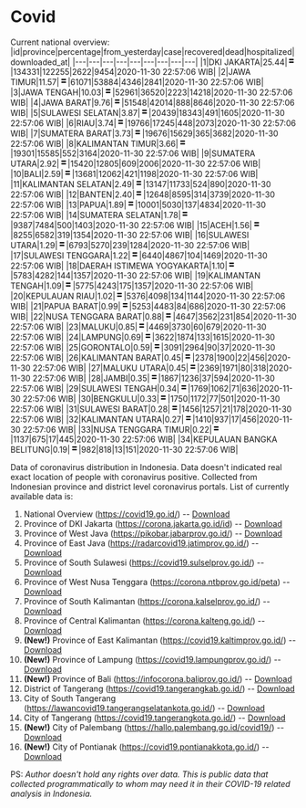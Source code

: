# Covid
Current national overview:
|id|province|percentage|from_yesterday|case|recovered|dead|hospitalized|downloaded_at|
|---|---|---|---|---|---|---|---|---|
|1|DKI JAKARTA|25.44|![equal](https://github.com/ariefrachmannn/covid/raw/master/img/rsz_equal.png)|134331|122255|2622|9454|2020-11-30 22:57:06 WIB|
|2|JAWA TIMUR|11.57|![equal](https://github.com/ariefrachmannn/covid/raw/master/img/rsz_equal.png)|61071|53884|4346|2841|2020-11-30 22:57:06 WIB|
|3|JAWA TENGAH|10.03|![equal](https://github.com/ariefrachmannn/covid/raw/master/img/rsz_equal.png)|52961|36520|2223|14218|2020-11-30 22:57:06 WIB|
|4|JAWA BARAT|9.76|![equal](https://github.com/ariefrachmannn/covid/raw/master/img/rsz_equal.png)|51548|42014|888|8646|2020-11-30 22:57:06 WIB|
|5|SULAWESI SELATAN|3.87|![equal](https://github.com/ariefrachmannn/covid/raw/master/img/rsz_equal.png)|20439|18343|491|1605|2020-11-30 22:57:06 WIB|
|6|RIAU|3.74|![equal](https://github.com/ariefrachmannn/covid/raw/master/img/rsz_equal.png)|19766|17245|448|2073|2020-11-30 22:57:06 WIB|
|7|SUMATERA BARAT|3.73|![equal](https://github.com/ariefrachmannn/covid/raw/master/img/rsz_equal.png)|19676|15629|365|3682|2020-11-30 22:57:06 WIB|
|8|KALIMANTAN TIMUR|3.66|![equal](https://github.com/ariefrachmannn/covid/raw/master/img/rsz_equal.png)|19301|15585|552|3164|2020-11-30 22:57:06 WIB|
|9|SUMATERA UTARA|2.92|![equal](https://github.com/ariefrachmannn/covid/raw/master/img/rsz_equal.png)|15420|12805|609|2006|2020-11-30 22:57:06 WIB|
|10|BALI|2.59|![equal](https://github.com/ariefrachmannn/covid/raw/master/img/rsz_equal.png)|13681|12062|421|1198|2020-11-30 22:57:06 WIB|
|11|KALIMANTAN SELATAN|2.49|![equal](https://github.com/ariefrachmannn/covid/raw/master/img/rsz_equal.png)|13147|11733|524|890|2020-11-30 22:57:06 WIB|
|12|BANTEN|2.40|![equal](https://github.com/ariefrachmannn/covid/raw/master/img/rsz_equal.png)|12648|8595|314|3739|2020-11-30 22:57:06 WIB|
|13|PAPUA|1.89|![equal](https://github.com/ariefrachmannn/covid/raw/master/img/rsz_equal.png)|10001|5030|137|4834|2020-11-30 22:57:06 WIB|
|14|SUMATERA SELATAN|1.78|![equal](https://github.com/ariefrachmannn/covid/raw/master/img/rsz_equal.png)|9387|7484|500|1403|2020-11-30 22:57:06 WIB|
|15|ACEH|1.56|![equal](https://github.com/ariefrachmannn/covid/raw/master/img/rsz_equal.png)|8255|6582|319|1354|2020-11-30 22:57:06 WIB|
|16|SULAWESI UTARA|1.29|![equal](https://github.com/ariefrachmannn/covid/raw/master/img/rsz_equal.png)|6793|5270|239|1284|2020-11-30 22:57:06 WIB|
|17|SULAWESI TENGGARA|1.22|![equal](https://github.com/ariefrachmannn/covid/raw/master/img/rsz_equal.png)|6440|4867|104|1469|2020-11-30 22:57:06 WIB|
|18|DAERAH ISTIMEWA YOGYAKARTA|1.10|![equal](https://github.com/ariefrachmannn/covid/raw/master/img/rsz_equal.png)|5783|4282|144|1357|2020-11-30 22:57:06 WIB|
|19|KALIMANTAN TENGAH|1.09|![equal](https://github.com/ariefrachmannn/covid/raw/master/img/rsz_equal.png)|5775|4243|175|1357|2020-11-30 22:57:06 WIB|
|20|KEPULAUAN RIAU|1.02|![equal](https://github.com/ariefrachmannn/covid/raw/master/img/rsz_equal.png)|5376|4098|134|1144|2020-11-30 22:57:06 WIB|
|21|PAPUA BARAT|0.99|![equal](https://github.com/ariefrachmannn/covid/raw/master/img/rsz_equal.png)|5253|4483|84|686|2020-11-30 22:57:06 WIB|
|22|NUSA TENGGARA BARAT|0.88|![equal](https://github.com/ariefrachmannn/covid/raw/master/img/rsz_equal.png)|4647|3562|231|854|2020-11-30 22:57:06 WIB|
|23|MALUKU|0.85|![equal](https://github.com/ariefrachmannn/covid/raw/master/img/rsz_equal.png)|4469|3730|60|679|2020-11-30 22:57:06 WIB|
|24|LAMPUNG|0.69|![equal](https://github.com/ariefrachmannn/covid/raw/master/img/rsz_equal.png)|3622|1874|133|1615|2020-11-30 22:57:06 WIB|
|25|GORONTALO|0.59|![equal](https://github.com/ariefrachmannn/covid/raw/master/img/rsz_equal.png)|3091|2964|90|37|2020-11-30 22:57:06 WIB|
|26|KALIMANTAN BARAT|0.45|![equal](https://github.com/ariefrachmannn/covid/raw/master/img/rsz_equal.png)|2378|1900|22|456|2020-11-30 22:57:06 WIB|
|27|MALUKU UTARA|0.45|![equal](https://github.com/ariefrachmannn/covid/raw/master/img/rsz_equal.png)|2369|1971|80|318|2020-11-30 22:57:06 WIB|
|28|JAMBI|0.35|![equal](https://github.com/ariefrachmannn/covid/raw/master/img/rsz_equal.png)|1867|1236|37|594|2020-11-30 22:57:06 WIB|
|29|SULAWESI TENGAH|0.34|![equal](https://github.com/ariefrachmannn/covid/raw/master/img/rsz_equal.png)|1769|1062|71|636|2020-11-30 22:57:06 WIB|
|30|BENGKULU|0.33|![equal](https://github.com/ariefrachmannn/covid/raw/master/img/rsz_equal.png)|1750|1172|77|501|2020-11-30 22:57:06 WIB|
|31|SULAWESI BARAT|0.28|![equal](https://github.com/ariefrachmannn/covid/raw/master/img/rsz_equal.png)|1456|1257|21|178|2020-11-30 22:57:06 WIB|
|32|KALIMANTAN UTARA|0.27|![equal](https://github.com/ariefrachmannn/covid/raw/master/img/rsz_equal.png)|1410|937|17|456|2020-11-30 22:57:06 WIB|
|33|NUSA TENGGARA TIMUR|0.22|![equal](https://github.com/ariefrachmannn/covid/raw/master/img/rsz_equal.png)|1137|675|17|445|2020-11-30 22:57:06 WIB|
|34|KEPULAUAN BANGKA BELITUNG|0.19|![equal](https://github.com/ariefrachmannn/covid/raw/master/img/rsz_equal.png)|982|818|13|151|2020-11-30 22:57:06 WIB|

Data of coronavirus distribution in Indonesia. Data doesn't indicated real exact location of people with coronavirus positive. Collected from Indonesian province and district level coronavirus portals. List of currently available data is:
1. National Overview (https://covid19.go.id/) -- [Download](https://www.dropbox.com/s/66ly270fw4y76fx/covid_nasional.csv?dl=0)
2. Province of DKI Jakarta (https://corona.jakarta.go.id/id) -- [Download](https://riwayat-file-covid-19-dki-jakarta-jakartagis.hub.arcgis.com/)
3. Province of West Java (https://pikobar.jabarprov.go.id/) -- [Download](https://www.dropbox.com/s/alg0zp60fylq6cn/covid_jabar.csv?dl=0)
4. Province of East Java (https://radarcovid19.jatimprov.go.id/) -- [Download](https://www.dropbox.com/sh/e7vtgcnl4ckbvr4/AADo9UMRDZvrhHn66qTHZOvNa?dl=0)
5. Province of South Sulawesi (https://covid19.sulselprov.go.id/) -- [Download](https://www.dropbox.com/s/z5ek23lwcztj7z7/covid_sulsel.csv?dl=0)
6. Province of West Nusa Tenggara (https://corona.ntbprov.go.id/peta) -- [Download](https://www.dropbox.com/s/4p2k93n42xx0c00/covid_ntb.csv?dl=0)
7. Province of South Kalimantan (https://corona.kalselprov.go.id/) -- [Download](https://www.dropbox.com/sh/7aa2kvz8lb04pzz/AADH1Oj5oFMw2mp-D3JStPRsa?dl=0)
8. Province of Central Kalimantan (https://corona.kalteng.go.id/) -- [Download](https://www.dropbox.com/s/9q01v5r3ys2ozk4/covid_kalteng.csv?dl=0)
9. **(New!)** Province of East Kalimantan (https://covid19.kaltimprov.go.id/) -- [Download](https://www.dropbox.com/sh/qhpxj532nm80goa/AAB6ek_fp1__ieTR0TFQpfIga?dl=0)
10. **(New!)** Province of Lampung (https://covid19.lampungprov.go.id/) -- [Download](https://www.dropbox.com/s/ecuew6oa9kzwqwx/covid_lampung.csv?dl=0)
11. **(New!)** Province of Bali (https://infocorona.baliprov.go.id/) -- [Download](https://www.dropbox.com/sh/iceiwun4ufttmiu/AAC7dSRMpfTjPI1Lfzw-LeCUa?dl=0)
12. District of Tangerang (https://covid19.tangerangkab.go.id/) -- [Download](https://www.dropbox.com/sh/yxovyy6sy5bnz4p/AACZzVHinisKmz8oQWyQJ3nua?dl=0)
13. City of South Tangerang (https://lawancovid19.tangerangselatankota.go.id/) -- [Download](https://www.dropbox.com/s/zlvxo4ivswdzmle/covid_tangsel.csv?dl=0)
14. City of Tangerang (https://covid19.tangerangkota.go.id/) -- [Download](https://www.dropbox.com/s/e53224kvdrpjzy0/covid_tangkot.csv?dl=0)
15. **(New!)** City of Palembang (https://hallo.palembang.go.id/covid19/) -- [Download](https://www.dropbox.com/sh/oj17bhwhlpjht9e/AABZEG-OiaSaFvikATDx6coEa?dl=0)
16. **(New!)** City of Pontianak (https://covid19.pontianakkota.go.id/) -- [Download](https://www.dropbox.com/sh/66if3y4ly51j4sh/AADQ-zwLGa7Kz4ZzJgDw2-3na?dl=0)

PS: *Author doesn't hold any rights over data. This is public data that collected programmatically to whom may need it in their COVID-19 related analysis in Indonesia.*
